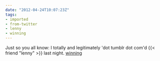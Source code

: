 ```yaml
---
date: "2012-04-24T10:07:23Z"
tags:
- imported
- from-twitter
- lenny
- winning
---
```

Just so you all know: I totally and legitimately 'dot tumblr dot com'd {{< friend "lenny" >}} last night. [winning](/tags/winning)
